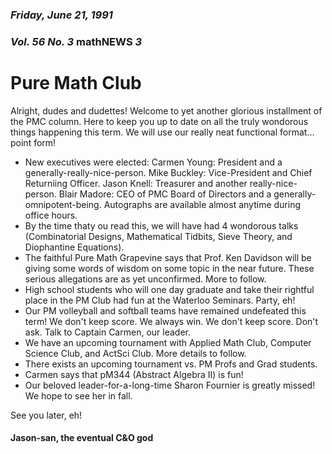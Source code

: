 ### *Friday, June 21, 1991*
### *Vol. 56 No. 3* math**NEWS**  *3*
# Pure Math Club
Alright, dudes and dudettes! Welcome to yet another glorious installment of the PMC column. Here to keep you up to date on all the truly wondorous things happening this term. We will use our really neat functional format... point form!
- New executives were elected:
Carmen Young: President and a generally-really-nice-person.
Mike Buckley: Vice-President and Chief Returniing Officer.
Jason Knell: Treasurer and another really-nice-person.
Blair Madore: CEO of PMC Board of Directors and a generally-omnipotent-being.
Autographs are available almost anytime during office hours.
- By the time thaty ou read this, we will have had 4 wondorous talks (Combinatorial Designs, Mathematical Tidbits, Sieve Theory, and Diophantine Equations).
- The faithful Pure Math Grapevine says that Prof. Ken Davidson will be giving some words of wisdom on some topic in the near future. These serious allegations are as yet unconfirmed. More to follow.
- High school students who will one day graduate and take their rightful place in the PM Club had fun at the Waterloo Seminars. Party, eh!
- Our PM volleyball and softball teams have remained undefeated this term! We don't keep score. We always win. We don't keep score. Don't ask. Talk to Captain Carmen, our leader.
- We have an upcoming tournament with Applied Math Club, Computer Science Club, and ActSci Club. More details to follow.
- There exists an upcoming tournament vs. PM Profs and Grad students.
- Carmen says that pM344 (Abstract Algebra II) is fun!
- Our beloved leader-for-a-long-time Sharon Fournier is greatly missed! We hope to see her in fall.

See you later, eh!

#### Jason-san, the eventual C&O god
